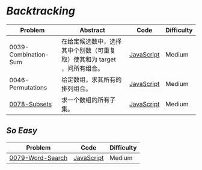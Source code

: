 # _Backtracking_

| Problem                                                | Abstract                                                                 | Code                                                             | Difficulty |
| ------------------------------------------------------ | ------------------------------------------------------------------------ | ---------------------------------------------------------------- | ---------- |
| 0039-Combination-Sum                                   | 在给定候选数中，选择其中个别数（可重复取）使其和为 target ，问所有组合。 | [JavaScript](../LeetCode/JavaScript/src/0039-Combination-Sum.js) | Medium     |
| 0046-Permutations                                      | 给定数组，求其所有的排列组合。                                           | [JavaScript](../LeetCode/JavaScript/src/0046-Permutations.js)    | Medium     |
| [0078-Subsets](https://leetcode.com/problems/subsets/) | 求一个数组的所有子集。                                                   | [JavaScript](../LeetCode/JavaScript/src/0078-Subsets.js)         | Medium     |

## _So Easy_

| Problem                                                        | Code                                                         | Difficulty |
| -------------------------------------------------------------- | ------------------------------------------------------------ | ---------- |
| [0079-Word-Search](https://leetcode.com/problems/word-search/) | [JavaScript](../LeetCode/JavaScript/src/0079-Word-Search.js) | Medium     |
